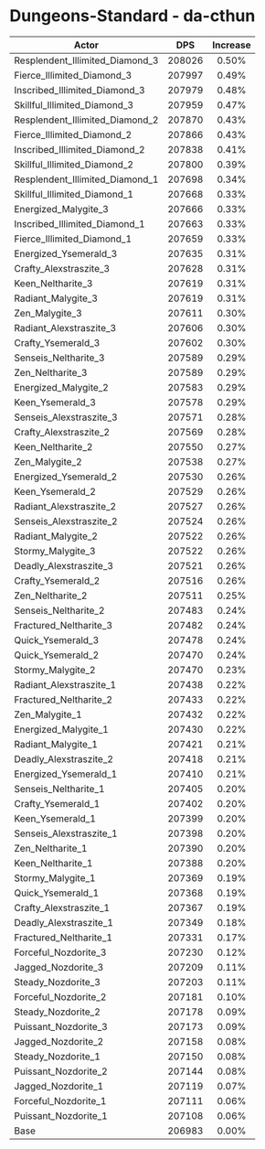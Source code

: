 # Dungeons-Standard - da-cthun
| Actor | DPS | Increase |
|---|:---:|:---:|
|Resplendent_Illimited_Diamond_3|208026|0.50%|
|Fierce_Illimited_Diamond_3|207997|0.49%|
|Inscribed_Illimited_Diamond_3|207979|0.48%|
|Skillful_Illimited_Diamond_3|207959|0.47%|
|Resplendent_Illimited_Diamond_2|207870|0.43%|
|Fierce_Illimited_Diamond_2|207866|0.43%|
|Inscribed_Illimited_Diamond_2|207838|0.41%|
|Skillful_Illimited_Diamond_2|207800|0.39%|
|Resplendent_Illimited_Diamond_1|207698|0.34%|
|Skillful_Illimited_Diamond_1|207668|0.33%|
|Energized_Malygite_3|207666|0.33%|
|Inscribed_Illimited_Diamond_1|207663|0.33%|
|Fierce_Illimited_Diamond_1|207659|0.33%|
|Energized_Ysemerald_3|207635|0.31%|
|Crafty_Alexstraszite_3|207628|0.31%|
|Keen_Neltharite_3|207619|0.31%|
|Radiant_Malygite_3|207619|0.31%|
|Zen_Malygite_3|207611|0.30%|
|Radiant_Alexstraszite_3|207606|0.30%|
|Crafty_Ysemerald_3|207602|0.30%|
|Senseis_Neltharite_3|207589|0.29%|
|Zen_Neltharite_3|207589|0.29%|
|Energized_Malygite_2|207583|0.29%|
|Keen_Ysemerald_3|207578|0.29%|
|Senseis_Alexstraszite_3|207571|0.28%|
|Crafty_Alexstraszite_2|207569|0.28%|
|Keen_Neltharite_2|207550|0.27%|
|Zen_Malygite_2|207538|0.27%|
|Energized_Ysemerald_2|207530|0.26%|
|Keen_Ysemerald_2|207529|0.26%|
|Radiant_Alexstraszite_2|207527|0.26%|
|Senseis_Alexstraszite_2|207524|0.26%|
|Radiant_Malygite_2|207522|0.26%|
|Stormy_Malygite_3|207522|0.26%|
|Deadly_Alexstraszite_3|207521|0.26%|
|Crafty_Ysemerald_2|207516|0.26%|
|Zen_Neltharite_2|207511|0.25%|
|Senseis_Neltharite_2|207483|0.24%|
|Fractured_Neltharite_3|207482|0.24%|
|Quick_Ysemerald_3|207478|0.24%|
|Quick_Ysemerald_2|207470|0.24%|
|Stormy_Malygite_2|207470|0.23%|
|Radiant_Alexstraszite_1|207438|0.22%|
|Fractured_Neltharite_2|207433|0.22%|
|Zen_Malygite_1|207432|0.22%|
|Energized_Malygite_1|207430|0.22%|
|Radiant_Malygite_1|207421|0.21%|
|Deadly_Alexstraszite_2|207418|0.21%|
|Energized_Ysemerald_1|207410|0.21%|
|Senseis_Neltharite_1|207405|0.20%|
|Crafty_Ysemerald_1|207402|0.20%|
|Keen_Ysemerald_1|207399|0.20%|
|Senseis_Alexstraszite_1|207398|0.20%|
|Zen_Neltharite_1|207390|0.20%|
|Keen_Neltharite_1|207388|0.20%|
|Stormy_Malygite_1|207369|0.19%|
|Quick_Ysemerald_1|207368|0.19%|
|Crafty_Alexstraszite_1|207367|0.19%|
|Deadly_Alexstraszite_1|207349|0.18%|
|Fractured_Neltharite_1|207331|0.17%|
|Forceful_Nozdorite_3|207230|0.12%|
|Jagged_Nozdorite_3|207209|0.11%|
|Steady_Nozdorite_3|207203|0.11%|
|Forceful_Nozdorite_2|207181|0.10%|
|Steady_Nozdorite_2|207178|0.09%|
|Puissant_Nozdorite_3|207173|0.09%|
|Jagged_Nozdorite_2|207158|0.08%|
|Steady_Nozdorite_1|207150|0.08%|
|Puissant_Nozdorite_2|207144|0.08%|
|Jagged_Nozdorite_1|207119|0.07%|
|Forceful_Nozdorite_1|207111|0.06%|
|Puissant_Nozdorite_1|207108|0.06%|
|Base|206983|0.00%|
